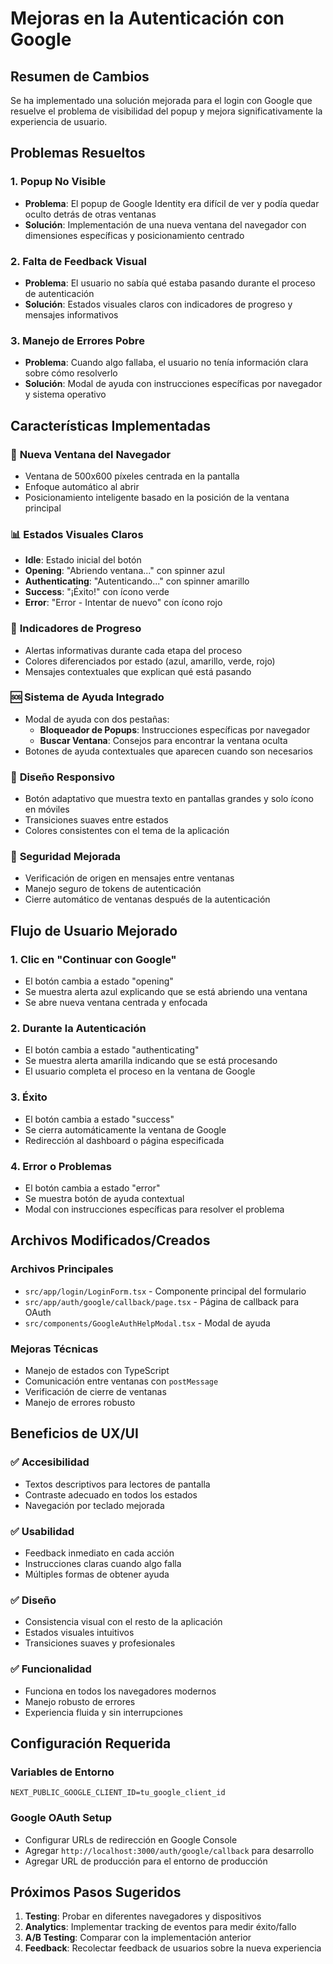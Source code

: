 # Mejoras en la Autenticación con Google

## Resumen de Cambios

Se ha implementado una solución mejorada para el login con Google que resuelve el problema de visibilidad del popup y mejora significativamente la experiencia de usuario.

## Problemas Resueltos

### 1. **Popup No Visible**
- **Problema**: El popup de Google Identity era difícil de ver y podía quedar oculto detrás de otras ventanas
- **Solución**: Implementación de una nueva ventana del navegador con dimensiones específicas y posicionamiento centrado

### 2. **Falta de Feedback Visual**
- **Problema**: El usuario no sabía qué estaba pasando durante el proceso de autenticación
- **Solución**: Estados visuales claros con indicadores de progreso y mensajes informativos

### 3. **Manejo de Errores Pobre**
- **Problema**: Cuando algo fallaba, el usuario no tenía información clara sobre cómo resolverlo
- **Solución**: Modal de ayuda con instrucciones específicas por navegador y sistema operativo

## Características Implementadas

### 🎯 **Nueva Ventana del Navegador**
- Ventana de 500x600 píxeles centrada en la pantalla
- Enfoque automático al abrir
- Posicionamiento inteligente basado en la posición de la ventana principal

### 📊 **Estados Visuales Claros**
- **Idle**: Estado inicial del botón
- **Opening**: "Abriendo ventana..." con spinner azul
- **Authenticating**: "Autenticando..." con spinner amarillo
- **Success**: "¡Éxito!" con ícono verde
- **Error**: "Error - Intentar de nuevo" con ícono rojo

### 🔄 **Indicadores de Progreso**
- Alertas informativas durante cada etapa del proceso
- Colores diferenciados por estado (azul, amarillo, verde, rojo)
- Mensajes contextuales que explican qué está pasando

### 🆘 **Sistema de Ayuda Integrado**
- Modal de ayuda con dos pestañas:
  - **Bloqueador de Popups**: Instrucciones específicas por navegador
  - **Buscar Ventana**: Consejos para encontrar la ventana oculta
- Botones de ayuda contextuales que aparecen cuando son necesarios

### 📱 **Diseño Responsivo**
- Botón adaptativo que muestra texto en pantallas grandes y solo ícono en móviles
- Transiciones suaves entre estados
- Colores consistentes con el tema de la aplicación

### 🔐 **Seguridad Mejorada**
- Verificación de origen en mensajes entre ventanas
- Manejo seguro de tokens de autenticación
- Cierre automático de ventanas después de la autenticación

## Flujo de Usuario Mejorado

### 1. **Clic en "Continuar con Google"**
- El botón cambia a estado "opening"
- Se muestra alerta azul explicando que se está abriendo una ventana
- Se abre nueva ventana centrada y enfocada

### 2. **Durante la Autenticación**
- El botón cambia a estado "authenticating"
- Se muestra alerta amarilla indicando que se está procesando
- El usuario completa el proceso en la ventana de Google

### 3. **Éxito**
- El botón cambia a estado "success"
- Se cierra automáticamente la ventana de Google
- Redirección al dashboard o página especificada

### 4. **Error o Problemas**
- El botón cambia a estado "error"
- Se muestra botón de ayuda contextual
- Modal con instrucciones específicas para resolver el problema

## Archivos Modificados/Creados

### Archivos Principales
- `src/app/login/LoginForm.tsx` - Componente principal del formulario
- `src/app/auth/google/callback/page.tsx` - Página de callback para OAuth
- `src/components/GoogleAuthHelpModal.tsx` - Modal de ayuda

### Mejoras Técnicas
- Manejo de estados con TypeScript
- Comunicación entre ventanas con `postMessage`
- Verificación de cierre de ventanas
- Manejo de errores robusto

## Beneficios de UX/UI

### ✅ **Accesibilidad**
- Textos descriptivos para lectores de pantalla
- Contraste adecuado en todos los estados
- Navegación por teclado mejorada

### ✅ **Usabilidad**
- Feedback inmediato en cada acción
- Instrucciones claras cuando algo falla
- Múltiples formas de obtener ayuda

### ✅ **Diseño**
- Consistencia visual con el resto de la aplicación
- Estados visuales intuitivos
- Transiciones suaves y profesionales

### ✅ **Funcionalidad**
- Funciona en todos los navegadores modernos
- Manejo robusto de errores
- Experiencia fluida y sin interrupciones

## Configuración Requerida

### Variables de Entorno
```env
NEXT_PUBLIC_GOOGLE_CLIENT_ID=tu_google_client_id
```

### Google OAuth Setup
- Configurar URLs de redirección en Google Console
- Agregar `http://localhost:3000/auth/google/callback` para desarrollo
- Agregar URL de producción para el entorno de producción

## Próximos Pasos Sugeridos

1. **Testing**: Probar en diferentes navegadores y dispositivos
2. **Analytics**: Implementar tracking de eventos para medir éxito/fallo
3. **A/B Testing**: Comparar con la implementación anterior
4. **Feedback**: Recolectar feedback de usuarios sobre la nueva experiencia
